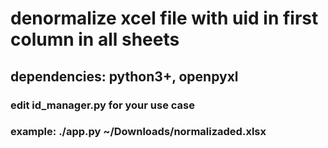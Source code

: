 # denormalize xcel file with uid in first column in all sheets 

## dependencies: python3+, openpyxl 

### edit id\_manager.py for your use case

### example: ./app.py  ~/Downloads/normalizaded.xlsx

